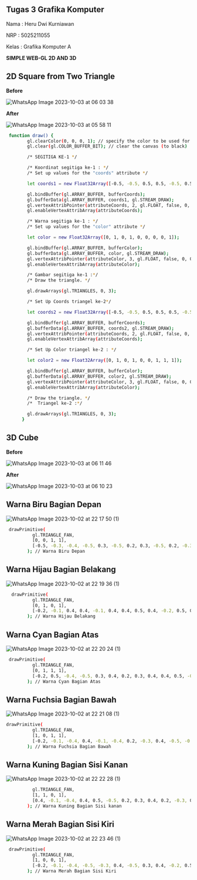 ## Tugas 3 Grafika Komputer

Nama : Heru Dwi Kurniawan

NRP : 5025211055

Kelas : Grafika Komputer A

**SIMPLE WEB-GL 2D AND 3D**

## 2D Square from Two Triangle

**Before**

![WhatsApp Image 2023-10-03 at 06 03 38](https://github.com/herukurniawann/GrafkomTriangel_Cube/assets/93961310/f1e1c24b-4f99-404b-8ec4-8b688667cf7c)


**After**

![WhatsApp Image 2023-10-03 at 05 58 11](https://github.com/herukurniawann/Pweb-tugas-1-Healthy-Food/assets/93961310/1329898e-bf35-4fbd-bebb-3d7ed61d67cd)

```bash
 function draw() {
        gl.clearColor(0, 0, 0, 1); // specify the color to be used for clearing
        gl.clear(gl.COLOR_BUFFER_BIT); // clear the canvas (to black)

        /* SEGITIGA KE-1 */

        /* Koordinat segitiga ke-1 : */
        /* Set up values for the "coords" attribute */

        let coords1 = new Float32Array([-0.5, -0.5, 0.5, 0.5, -0.5, 0.5]);

        gl.bindBuffer(gl.ARRAY_BUFFER, bufferCoords);
        gl.bufferData(gl.ARRAY_BUFFER, coords1, gl.STREAM_DRAW);
        gl.vertexAttribPointer(attributeCoords, 2, gl.FLOAT, false, 0, 0);
        gl.enableVertexAttribArray(attributeCoords);

        /* Warna segitiga ke-1 : */
        /* Set up values for the "color" attribute */

        let color = new Float32Array([0, 1, 0, 1, 0, 0, 0, 0, 1]);

        gl.bindBuffer(gl.ARRAY_BUFFER, bufferColor);
        gl.bufferData(gl.ARRAY_BUFFER, color, gl.STREAM_DRAW);
        gl.vertexAttribPointer(attributeColor, 3, gl.FLOAT, false, 0, 0);
        gl.enableVertexAttribArray(attributeColor);

        /* Gambar segitiga ke-1 :*/
        /* Draw the triangle. */

        gl.drawArrays(gl.TRIANGLES, 0, 3);

        /* Set Up Coords triangel ke-2*/

        let coords2 = new Float32Array([-0.5, -0.5, 0.5, 0.5, 0.5, -0.5]);

        gl.bindBuffer(gl.ARRAY_BUFFER, bufferCoords);
        gl.bufferData(gl.ARRAY_BUFFER, coords2, gl.STREAM_DRAW);
        gl.vertexAttribPointer(attributeCoords, 2, gl.FLOAT, false, 0, 0);
        gl.enableVertexAttribArray(attributeCoords);

        /* Set Up Color triangel ke-2 : */

        let color2 = new Float32Array([0, 1, 0, 1, 0, 0, 1, 1, 1]);

        gl.bindBuffer(gl.ARRAY_BUFFER, bufferColor);
        gl.bufferData(gl.ARRAY_BUFFER, color2, gl.STREAM_DRAW);
        gl.vertexAttribPointer(attributeColor, 3, gl.FLOAT, false, 0, 0);
        gl.enableVertexAttribArray(attributeColor);

        /* Draw the triangle. */
        /*  Triangel ke-2 :*/

        gl.drawArrays(gl.TRIANGLES, 0, 3);
      }
```

## 3D Cube


**Before**

![WhatsApp Image 2023-10-03 at 06 11 46](https://github.com/fathinmputra/assignment3_webgl/assets/93961310/9d4670a6-d4c2-4ad3-8ea0-722a071ab45f)

**After**

![WhatsApp Image 2023-10-03 at 06 10 23](https://github.com/fathinmputra/assignment3_webgl/assets/93961310/c69c636e-b97a-4016-be09-9a8fff41b0a5)

## Warna Biru Bagian Depan 

![WhatsApp Image 2023-10-02 at 22 17 50 (1)](https://github.com/fathinmputra/assignment3_webgl/assets/93961310/13359cbf-be17-4d56-8ca2-2a0b05d7f49b)

```bash
 drawPrimitive(
          gl.TRIANGLE_FAN,
          [0, 0, 1, 1],
          [-0.5, -0.3, -0.4, -0.5, 0.3, -0.5, 0.2, 0.3, -0.5, 0.2, -0.3, -0.5]
        ); // Warna Biru Depan
```
## Warna Hijau Bagian Belakang

![WhatsApp Image 2023-10-02 at 22 19 36 (1)](https://github.com/fathinmputra/assignment3_webgl/assets/93961310/e9cfe40e-b040-4a8a-8a52-dbb5a1a90e45)

``` bash
  drawPrimitive(
          gl.TRIANGLE_FAN,
          [0, 1, 0, 1],
          [-0.2, -0.1, 0.4, 0.4, -0.1, 0.4, 0.4, 0.5, 0.4, -0.2, 0.5, 0.4]
        ); // Warna Hijau Belakang
```

## Warna Cyan Bagian Atas

![WhatsApp Image 2023-10-02 at 22 20 24 (1)](https://github.com/fathinmputra/assignment3_webgl/assets/93961310/4c368fa5-d956-43ca-ae91-3a09cfcdee60)

``` bash
 drawPrimitive(
          gl.TRIANGLE_FAN,
          [0, 1, 1, 1],
          [-0.2, 0.5, -0.4, -0.5, 0.3, 0.4, 0.2, 0.3, 0.4, 0.4, 0.5, -0.5]
        ); // Warna Cyan Bagian Atas
```

## Warna Fuchsia Bagian Bawah

![WhatsApp Image 2023-10-02 at 22 21 08 (1)](https://github.com/fathinmputra/assignment3_webgl/assets/93961310/3a40bb2c-e8e7-43fb-993f-c1331880a861)

``` bash
drawPrimitive(
          gl.TRIANGLE_FAN,
          [1, 0, 1, 1],
          [-0.2, -0.1, -0.4, 0.4, -0.1, -0.4, 0.2, -0.3, 0.4, -0.5, -0.3, 0.4]
        ); // Warna Fuchsia Bagian Bawah
```

## Warna Kuning Bagian Sisi Kanan

![WhatsApp Image 2023-10-02 at 22 22 28 (1)](https://github.com/fathinmputra/assignment3_webgl/assets/93961310/1acd85e7-2029-4852-bf5c-c95597901ed1)

``` bash drawPrimitive(
          gl.TRIANGLE_FAN,
          [1, 1, 0, 1],
          [0.4, -0.1, -0.4, 0.4, 0.5, -0.5, 0.2, 0.3, 0.4, 0.2, -0.3, 0.4]
        ); // Warna Kuning Bagian Sisi kanan
```

## Warna Merah Bagian Sisi Kiri

![WhatsApp Image 2023-10-02 at 22 23 46 (1)](https://github.com/fathinmputra/assignment3_webgl/assets/93961310/f495b1dc-7ac5-41db-857c-9ebf1e51a796)

``` bash
 drawPrimitive(
          gl.TRIANGLE_FAN,
          [1, 0, 0, 1],
          [-0.2, -0.1, -0.4, -0.5, -0.3, 0.4, -0.5, 0.3, 0.4, -0.2, 0.5, -0.5]
        ); // Warna Merah Bagian Sisi Kiri
```







